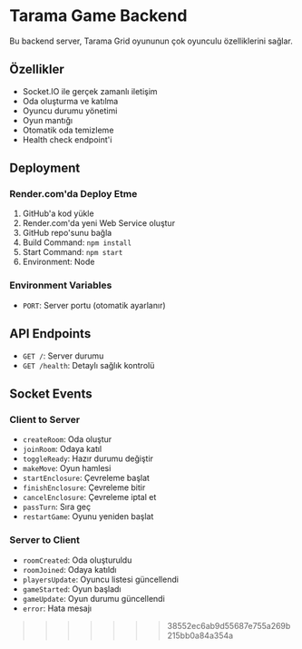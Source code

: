 # Tarama Game Backend

Bu backend server, Tarama Grid oyununun çok oyunculu özelliklerini sağlar.

## Özellikler

- Socket.IO ile gerçek zamanlı iletişim
- Oda oluşturma ve katılma
- Oyuncu durumu yönetimi
- Oyun mantığı
- Otomatik oda temizleme
- Health check endpoint'i

## Deployment

### Render.com'da Deploy Etme

1. GitHub'a kod yükle
2. Render.com'da yeni Web Service oluştur
3. GitHub repo'sunu bağla
4. Build Command: `npm install`
5. Start Command: `npm start`
6. Environment: Node

### Environment Variables

- `PORT`: Server portu (otomatik ayarlanır)

## API Endpoints

- `GET /`: Server durumu
- `GET /health`: Detaylı sağlık kontrolü

## Socket Events

### Client to Server
- `createRoom`: Oda oluştur
- `joinRoom`: Odaya katıl
- `toggleReady`: Hazır durumu değiştir
- `makeMove`: Oyun hamlesi
- `startEnclosure`: Çevreleme başlat
- `finishEnclosure`: Çevreleme bitir
- `cancelEnclosure`: Çevreleme iptal et
- `passTurn`: Sıra geç
- `restartGame`: Oyunu yeniden başlat

### Server to Client
- `roomCreated`: Oda oluşturuldu
- `roomJoined`: Odaya katıldı
- `playersUpdate`: Oyuncu listesi güncellendi
- `gameStarted`: Oyun başladı
- `gameUpdate`: Oyun durumu güncellendi
- `error`: Hata mesajı
>>>>>>> 38552ec6ab9d55687e755a269b215bb0a84a354a
